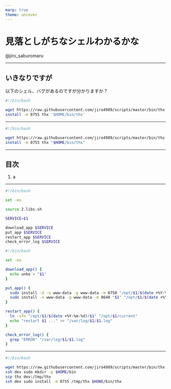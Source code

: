 ```yaml
---
marp: true
theme: uncover
---
```


# **見落としがちなシェルわかるかな**

@jiro_saburomaru

---

## いきなりですが

以下のシェル、バグがあるのですが分かりますか？

```bash
#!/bin/bash

wget https://raw.githubusercontent.com/jiro4989/scripts/master/bin/thx
install -m 0755 thx '$HOME/bin/thx'
```

---

```bash
#!/bin/bash

wget https://raw.githubusercontent.com/jiro4989/scripts/master/bin/thx
install -m 0755 thx "$HOME/bin/thx"
```

---

## 目次

1. a

---

```bash
#!/bin/bash

set -eu

source 2.libs.sh

SERVICE=$1

download_app $SERVICE
put_app $SERVICE
restart_app $SERVICE
check_error_log $SERVICE
```

```bash
#!/bin/bash

set -eu

download_app() {
  echo unko > "$1"
}

put_app() {
  sudo install -d -o www-data -g www-data -m 0750 "/opt/$1/$(date +%Y-%m-%d)"
  sudo install -o www-data -g www-data -m 0640 "$1" "/opt/$1/$(date +%Y-%m-%d)/$1"
}

restart_app() {
  ln -sfn "/opt/$1/$(date +%Y-%m-%d)/$1" "/opt/$1/current"
  echo "restart $1 ..." >> "/var/log/$1/$1.log"
}

check_error_log() {
  grep "ERROR" "/var/log/$1/$1.log"
}
```

---

```bash
#!/bin/bash

wget https://raw.githubusercontent.com/jiro4989/scripts/master/bin/thx
ssh dev sudo mkdir -p $HOME/bin
scp thx dev:/tmp/thx
ssh dev sudo install -m 0755 /tmp/thx $HONE/bin/thx
```